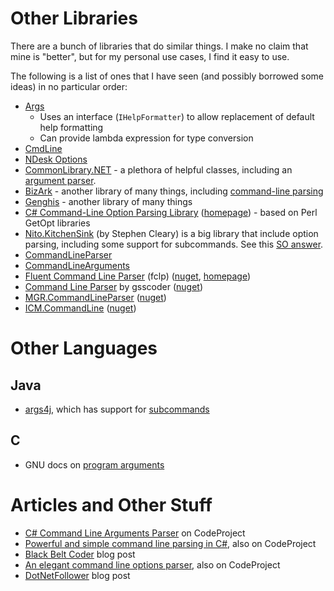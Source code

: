 # Other Libraries #

There are a bunch of libraries that do similar things.
I make no claim that mine is "better", but for my personal use cases, I find it easy to use.

The following is a list of ones that I have seen (and possibly borrowed some ideas) in no particular order:


* [Args](https://github.com/little-sharps/args)
   * Uses an interface (`IHelpFormatter`) to allow replacement of default help formatting
   * Can provide lambda expression for type conversion
* [CmdLine](http://cmdline.codeplex.com/) 
* [NDesk Options](http://ndesk.org/Options)
* [CommonLibrary.NET](http://commonlibrarynet.codeplex.com/) - a plethora of helpful classes, including an [argument parser](http://commonlibrarynet.codeplex.com/wikipage?title=Examples&referringTitle=Home&ANCHOR#Arguments).
* [BizArk](http://bizark.codeplex.com/) - another library of many things, including [command-line parsing](http://bizark.codeplex.com/wikipage?title=Command-line%20Parsing&referringTitle=Home)
* [Genghis](http://www.sellsbrothers.com/Posts/Details/12655) - another library of many things
* [C# Command-Line Option Parsing Library](http://sourceforge.net/projects/csharpoptparse/) ([homepage](http://csharpoptparse.sourceforge.net/)) - based on Perl GetOpt libraries
* [Nito.KitchenSink](http://nitokitchensink.codeplex.com/) (by Stephen Cleary) is a big library that include option parsing, including some support for subcommands. See this [SO answer](http://stackoverflow.com/a/6507934/282725).
* [CommandLineParser](http://commandline.codeplex.com/)
* [CommandLineArguments](http://commandlinearguments.codeplex.com/)
* [Fluent Command Line Parser](https://github.com/fclp/fluent-command-line-parser) (fclp) ([nuget](http://www.nuget.org/packages/FluentCommandLineParser/), [homepage](http://fclp.github.io/fluent-command-line-parser/))
* [Command Line Parser](https://github.com/gsscoder/commandline) by gsscoder ([nuget](http://www.nuget.org/packages/CommandLineParser/))
* [MGR.CommandLineParser](http://mgrcommandlineparser.codeplex.com/) ([nuget](http://www.nuget.org/packages/MGR.CommandLineParser/))
* [ICM.CommandLine](https://bitbucket.org/icalvo/icm.commandline) ([nuget](http://www.nuget.org/packages/Icm.CommandLine/))


# Other Languages #


## Java ##

* [args4j](http://args4j.kohsuke.org/), which has support for [subcommands](http://args4j.kohsuke.org/args4j/apidocs/org/kohsuke/args4j/spi/SubCommandHandler.html)


## C ##

* GNU docs on [program arguments](http://www.gnu.org/software/libc/manual/html_node/Program-Arguments.html#Program-Arguments)


# Articles and Other Stuff #

* [C# Command Line Arguments Parser](http://www.codeproject.com/Articles/3111/C-NET-Command-Line-Arguments-Parser) on CodeProject
* [Powerful and simple command line parsing in C#](http://www.codeproject.com/Articles/19869/Powerful-and-simple-command-line-parsing-in-C), also on CodeProject
* [Black Belt Coder](http://www.blackbeltcoder.com/Articles/strings/a-c-command-line-parser) blog post
* [An elegant command line options parser](http://s.codeproject.com/Tips/852826/An-elegant-command-line-options-parser), also on CodeProject
* [DotNetFollower](http://dotnetfollower.com/wordpress/2012/03/c-simple-command-line-arguments-parser/) blog post


